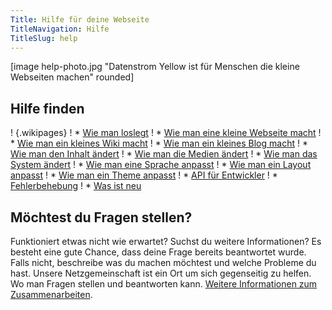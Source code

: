 ```yaml
---
Title: Hilfe für deine Webseite
TitleNavigation: Hilfe
TitleSlug: help
---
```

[image help-photo.jpg "Datenstrom Yellow ist für Menschen die kleine Webseiten machen" rounded]

## Hilfe finden

! {.wikipages}
! * [Wie man loslegt](how-to-get-started)
! * [Wie man eine kleine Webseite macht](how-to-make-a-small-website)
! * [Wie man ein kleines Wiki macht](how-to-make-a-small-wiki)
! * [Wie man ein kleines Blog macht](how-to-make-a-small-blog)
! * [Wie man den Inhalt ändert](how-to-change-the-content)
! * [Wie man die Medien ändert](how-to-change-the-media)
! * [Wie man das System ändert](how-to-change-the-system)
! * [Wie man eine Sprache anpasst](how-to-customise-a-language)
! * [Wie man ein Layout anpasst](how-to-customise-a-layout)
! * [Wie man ein Theme anpasst](how-to-customise-a-theme)
! * [API für Entwickler](api-for-developers)
! * [Fehlerbehebung](troubleshooting)
! * [Was ist neu](what-s-new)

## Möchtest du Fragen stellen?

Funktioniert etwas nicht wie erwartet? Suchst du weitere Informationen? Es besteht eine gute Chance, dass deine Frage bereits beantwortet wurde. Falls nicht, beschreibe was du machen möchtest und welche Probleme du hast. Unsere Netzgemeinschaft ist ein Ort um sich gegenseitig zu helfen. Wo man Fragen stellen und beantworten kann. [Weitere Informationen zum Zusammenarbeiten](contributing-guidelines).
